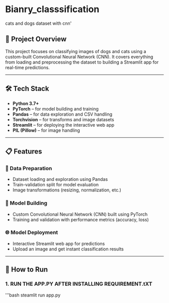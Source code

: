 # Bianry_classsification
cats and dogs dataset with cnn'

## 🌟 Project Overview

This project focuses on classifying images of dogs and cats using a custom-built Convolutional Neural Network (CNN). It covers everything from loading and preprocessing the dataset to building a Streamlit app for real-time predictions.

---

## 🛠️ Tech Stack

- **Python 3.7+**
- **PyTorch** – for model building and training  
- **Pandas** – for data exploration and CSV handling  
- **Torchvision** – for transforms and image datasets  
- **Streamlit** – for deploying the interactive web app  
- **PIL (Pillow)** – for image handling

---

## 📋 Features

### 📁 Data Preparation
- Dataset loading and exploration using Pandas
- Train-validation split for model evaluation
- Image transformations (resizing, normalization, etc.)

### 🧠 Model Building
- Custom Convolutional Neural Network (CNN) built using PyTorch
- Training and validation with performance metrics (accuracy, loss)

### 🌐 Model Deployment
- Interactive Streamlit web app for predictions
- Upload an image and get instant classification results

---

## 🚀 How to Run

### 1. RUN THE APP.PY AFTER INSTALLING REQUIREMENT.tXT
'''bash
steamlit run app.py
